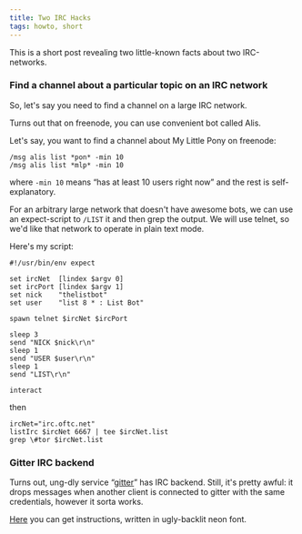 ```yaml
---
title: Two IRC Hacks
tags: howto, short
---
```


This is a short post revealing two little-known facts about two IRC-networks.

### Find a channel about a particular topic on an IRC network

So, let's say you need to find a channel on a large IRC network.

Turns out that on freenode, you can use convenient bot called 
Alis.

Let's say, you want to find a channel about My Little Pony on freenode:

```
/msg alis list *pon* -min 10
/msg alis list *mlp* -min 10
```

where ``-min 10`` means “has at least 10 users right now” and the rest
is self-explanatory.

For an arbitrary large network that doesn't have awesome bots, 
we can use an expect-script to ``/LIST`` it and then grep the output. 
We will use telnet, so we'd like that network to operate in plain text mode.

Here's my script:

```
#!/usr/bin/env expect

set ircNet  [lindex $argv 0]
set ircPort [lindex $argv 1]
set nick    "thelistbot"
set user    "list 8 * : List Bot"

spawn telnet $ircNet $ircPort

sleep 3
send "NICK $nick\r\n"
sleep 1
send "USER $user\r\n"
sleep 1
send "LIST\r\n"

interact
```

then 
```
ircNet="irc.oftc.net"
listIrc $ircNet 6667 | tee $ircNet.list
grep \#tor $ircNet.list
```
### Gitter IRC backend

Turns out, ung-dly service “[gitter](https://gitter.im)” has IRC backend.
Still, it's pretty awful: it drops messages when another client is connected
to gitter with the same credentials, however it sorta works.

[Here](https://irc.gitter.im/) you can get instructions, written in ugly-backlit
neon font.
